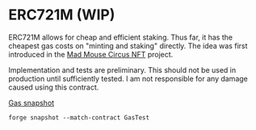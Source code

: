 # ERC721M (WIP)

ERC721M allows for cheap and efficient staking.
Thus far, it has the cheapest gas costs on "minting and staking" directly.
The idea was first introduced in the [Mad Mouse Circus NFT](https://etherscan.io/address/0x3ad30c5e2985e960e89f4a28efc91ba73e104b77#code) project.

Implementation and tests are preliminary.
This should not be used in production until sufficiently tested.
I am not responsible for any damage caused using this contract.

[Gas snapshot](.gas-snapshot)

```
forge snapshot --match-contract GasTest
```
